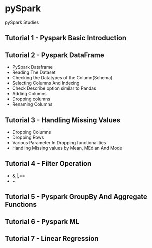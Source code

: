 # pySpark
pySpark Studies

## Tutorial 1 - Pyspark Basic Introduction
## Tutorial 2 - Pyspark DataFrame
- PySpark Dataframe 
- Reading The Dataset
- Checking the Datatypes of the Column(Schema)
- Selecting Columns And Indexing
- Check Describe option similar to Pandas
- Adding Columns
- Dropping columns
- Renaming Columns

## Tutorial 3 - Handling Missing Values
- Dropping Columns
- Dropping Rows
- Various Parameter In Dropping functionalities
- Handling Missing values by Mean, MEdian And Mode
## Tutorial 4 - Filter Operation
- &,|,==
- ~
## Tutorial 5 - Pyspark GroupBy And Aggregate Functions

## Tutorial 6 - Pyspark ML

## Tutorial 7 - Linear Regression